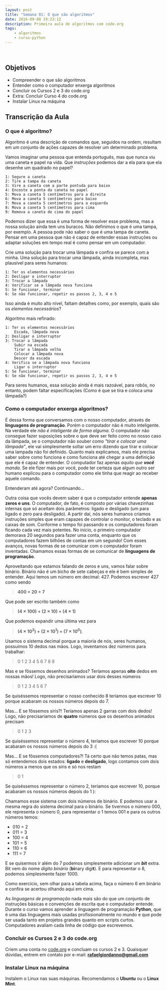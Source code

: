 ```yaml
---
layout: post
title: "Semana 01: O que são algoritmos"
date: 2016-09-08 19:23:12
description: Primeira aula de algoritmos com code.org
tags:
    - algoritmos
    - curso-python
---
```


&nbsp;

## Objetivos

* Compreender o que são algoritmos
* Entender como o computador enxerga algoritmos
* Concluir os Cursos 2 e 3 do code.org
* Extra: Concluir Curso 4 do code.org
* Instalar Linux na máquina

## Transcrição da Aula

### O que é algoritmo?

Algoritmo é uma descrição de comandos que, seguidos na ordem, resultam em um conjunto de ações capazes de resolver um determinado problema.

Vamos imaginar uma pessoa que entenda português, mas que nunca viu uma caneta e papel na vida. Que *instruções* podemos dar a ela para que ela desenhe um quadrado no papel?

```
1: Segure a caneta
2: Tire a tampa da caneta
3: Vire a caneta com a parte pontuda para baixo
4: Encoste a ponta da caneta no papel
5: Mova a caneta 5 centímetros para a direita
6: Mova a caneta 5 centímetros para baixo
7: Mova a caneta 5 centímetros para a esquerda
8: Mova a caneta 5 centímetros para cima
9: Remova a caneta de cima do papel
```

Podemos dizer que essa é uma forma de resolver esse problema, mas a nossa solução ainda tem uns buracos. Não definimos o que é uma tampa, por exemplo. A pessoa pode não saber o que é uma tampa de caneta. Pensar em uma pessoa que não é capaz de entender essas instruções ou adaptar soluções em tempo real é como pensar em um computador.

Crie uma solução para trocar uma lâmpada e confira se parece com a minha. Uma solução para trocar uma lâmpada, ainda incompleta, mas plausível para seres humanos:

```
1: Ter os elementos necessários
2: Desligar o interruptor
3: Trocar a lâmpada
4: Verificar se a lâmpada nova funciona
5: Se funcionar, terminar
6: Se não funcionar, repetir os passos 2, 3, 4 e 5
```

Isso ainda é muito alto nível, faltam detalhes como, por exemplo, quais são os *elementos necessários*?

Algoritmo mais refinado:
```
1: Ter os elementos necessários
    Escada, lâmpada nova
2: Desligar o interruptor
3: Trocar a lâmpada
    Subir na escada
    Tirar a lâmpada velha
    Colocar a lâmpada nova
    Descer da escada
4: Verifica se a lâmpada nova funciona
    Ligar o interruptor
5: Se funcionar, terminar
6: Se não funcionar, repetir os passos 2, 3, 4 e 5
```

Para seres humanos, essa solução ainda é mais razoável, para robôs, no entanto, podem faltar especificações (Como é que se tira e coloca uma lâmpada?)

### Como o computador enxerga algoritmos?

É dessa forma que conversamos com o nosso computador, através de **linguagens de programação**. Porém o computador não é muito inteligente. Na verdade ele *não é inteligente de forma alguma*. O computador não consegue fazer suposições sobre o que deve ser feito como no nosso caso da lâmpada, se o computador não souber como *"tirar e colocar uma lâmpada"*, ele vai simplesmente soltar um erro dizendo que tirar e colocar uma lampada não foi definido. Quanto mais explicamos, mais ele precisa saber sobre como funciona e como funciona até chegar a uma definição que ele é capaz de entender. O computador faz apenas *aquilo que **você** manda*. Se ele fizer mais por você, pode ter certeza que algum outro ser humano explicou para o computador como ele tinha que reagir ao receber aquele comando.

Entenderam até agora? Continuando...

Outra coisa que vocês devem saber é que o computador entende **apenas zeros e uns**. O computador, de fato, é composto por várias chavezinhas internas que só aceitam dois parâmetros: ligado e desligado (um para ligado e zero para desligado). A partir daí, nós seres humanos criamos instruções simples que eram capazes de controlar o monitor, o teclado e as caixas de som. Conforme o tempo foi passando e os computadores foram ficando cada vez mais potentes. No início, o primeiro computador demorava 20 segundos para fazer uma conta, enquanto que os computadores fazem bilhões de contas em um segundo! Com esses avanços, novas formas de se comunicar com o computador foram inventadas. Chamamos essas formas de se comunicar de **linguagens de programação**.

Aproveitando que estamos falando de zeros e uns, vamos falar sobre binário. Binário não é um bicho de sete cabeças e ele é bem simples de entender. Aqui temos um número em decimal: 427. Podemos escrever 427 como sendo

>  **400 + 20 + 7**

Que pode ser escrito também como

> **(4 &#215; 100) + (2 &#215; 10) + (4 &#215; 1)**

Que podemos expandir uma última vez para

> **(4 &#215; 10<sup>2</sup>) + (2 &#215; 10<sup>1</sup>) + (7 &#215; 10<sup>0</sup>)**.

Usamos o sistema decimal porque a maioria de nós, seres humanos, possuímos 10 dedos nas mãos. Logo, inventamos dez números para trabalhar:

> 0 1 2 3 4 5 6 7 8 9

Mas e se fôssemos desenhos animados? Teríamos apenas **oito** dedos em nossas mãos! Logo, não precisaríamos usar dois desses números

> 0 1 2 3 4 5 6 7

Se quiséssemos representar o nosso conhecido 8 teríamos que escrever 10 porque acabaram os nossos  números depois do 7.

Mas... E se fôssemos siris?! Teríamos apenas 2 garras com dois dedos! Logo, não precisaríamos de **quatro** números que os desenhos animados precisam

> 0 1 2 3

Se quiséssemos representar o número 4, teríamos que escrever 10 porque acabaram os nossos números depois do 3 :(

Mas... E se fôssemos computadores?! Tá certo que não temos patas, mas só entendemos dois estados: **ligado** e **desligado**, logo contamos com dois números a menos que os siris e só nos restam

> 0 1

Se quiséssemos representar o número 2, teríamos que escrever 10, porque acabaram os nossos números depois do 1 ):

Chamamos esse sistema com dois números de binário. E podemos usar a mesma regra do sistema decimal para o binário. Se tivermos o número 000, ele representa o número 0, para representar o 1 temos 001 e para os outros números temos:

* 010 = 2
* 011 = 3
* 100 = 4
* 101 = 5
* 110 = 6
* 111 = 7

E se quisermos ir além do 7 podemos simplesmente adicionar um ***bit*** extra. Bit vem do nome *dígito binário* (**bi**nary digi**t**). E para representar o 8, podemos simplesmente fazer 1000.

Como exercício, sem olhar para a tabela acima, faça o número 6 em binário e confira se acertou olhando aqui em cima.

As *linguagens de programação* nada mais são do que um conjunto de instruções básicas e convenções de escrita que o computador entende. Durante o curso vamos aprender a linguagem de programação **Python**, que é uma das linguagens mais usadas profissionalmente no mundo e que pode ser usada tanto em projetos grandes quanto em scripts curtos. Computadores avaliam cada linha de código que escrevemos.

### Concluir os Cursos 2 e 3 do code.org

Criem uma conta no [code.org](https:code.org/) e concluam os cursos 2 e 3. Quaisquer dúvidas, entrem em contato por e-mail: **rafaelgiordanno@gmail.com**

### Instalar Linux na máquina

Instalem o Linux nas suas máquinas. Recomendamos o **Ubuntu** ou o **Linux Mint**.
